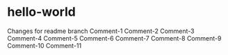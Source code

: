 # hello-world
Changes for readme branch
Comment-1
Comment-2
Comment-3
Comment-4
Comment-5
Comment-6
Comment-7
Comment-8
Comment-9
Comment-10
Comment-11
